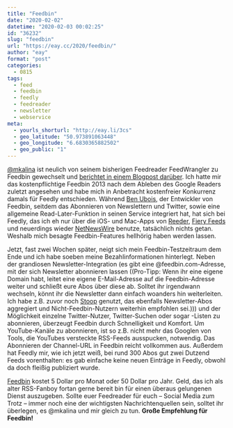 ```yaml
---
title: "Feedbin"
date: "2020-02-02"
datetime: "2020-02-03 00:02:25"
id: "36232"
slug: "feedbin"
url: "https://eay.cc/2020/feedbin/"
author: "eay"
format: "post"
categories:
  - 0815
tags:
  - feed
  - feedbin
  - feedly
  - feedreader
  - newsletter
  - webservice
meta:
  - yourls_shorturl: "http://eay.li/3cs"
  - geo_latitude: "50.973891063448"
  - geo_longitude: "6.6830365882502"
  - geo_public: "1"
---
```


[@mkalina](https://twitter.com/mkalina) ist neulich von seinem bisherigen Feedreader FeedWrangler zu Feedbin gewechselt und [berichtet in einem Blogpost darüber](https://mkln.org/2020/01/bye-feedwranglerreeder-hi-feedbindatenschutz/). Ich hatte mir das kostenpflichtige Feedbin 2013 nach dem Ableben des Google Readers zuletzt angesehen und habe mich in Anbetracht kostenfreier Konkurrenz damals für Feedly entschieden. Während [Ben Ubois](https://twitter.com/bsaid), der Entwickler von Feedbin, seitdem das Abonnieren von Newslettern und Twitter, sowie eine allgemeine Read-Later-Funktion in seinen Service integriert hat, hat sich bei Feedly, das ich eh nur über die iOS- und Mac-Apps von [Reeder](https://reederapp.com/), [Fiery Feeds](http://cocoacake.net/apps/fiery/) und neuerdings wieder [NetNewsWire](https://eay.cc/2020/netnewswire/) benutze, tatsächlich nichts getan. Weshalb mich besagte Feedbin-Features hellhörig haben werden lassen.

Jetzt, fast zwei Wochen später, neigt sich mein Feedbin-Testzeitraum dem Ende und ich habe soeben meine Bezahlinformationen hinterlegt. Neben der grandiosen Newsletter-Integration (es gibt eine @feedbin.com-Adresse, mit der sich Newsletter abonnieren lassen ((Pro-Tipp: Wenn ihr eine eigene Domain habt, leitet eine eigene E-Mail-Adresse auf die Feedbin-Adresse weiter und schließt eure Abos über diese ab. Solltet ihr irgendwann wechseln, könnt ihr die Newsletter dann einfach woanders hin weiterleiten. Ich habe z.B. zuvor noch [Stoop](https://stoopinbox.com/) genutzt, das ebenfalls Newsletter-Abos aggregiert und Nicht-Feedbin-Nutzern weiterhin empfohlen sei.))) und der Möglichkeit einzelne Twitter-Nutzer, Twitter-Suchen oder sogar -Listen zu abonnieren, überzeugt Feedbin durch Schnelligkeit und Komfort. Um YouTube-Kanäle zu abonnieren, ist so z.B. nicht mehr das Googlen von Tools, die YouTubes versteckte RSS-Feeds ausspucken, notwendig. Das Abonnieren der Channel-URL in Feedbin reicht vollkommen aus. Außerdem hat Feedly mir, wie ich jetzt weiß, bei rund 300 Abos gut zwei Dutzend Feeds vorenthalten: es gab einfache keine neuen Einträge in Feedly, obwohl da doch fleißig publiziert wurde.

[Feedbin](https://feedbin.com/) kostet 5 Dollar pro Monat oder 50 Dollar pro Jahr. Geld, das ich als alter RSS-Fanboy fortan gerne bereit bin für einen überaus gelungenen Dienst auszugeben. Sollte euer Feedreader für euch – Social Media zum Trotz – immer noch eine der wichtigsten Nach­richten­quellen sein, solltet ihr überlegen, es @mkalina und mir gleich zu tun. **Große Empfehlung für Feedbin!**
